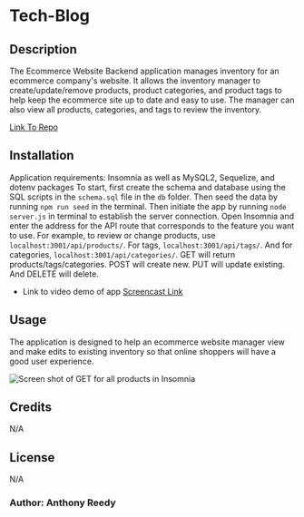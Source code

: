 # Tech-Blog

## Description

The Ecommerce Website Backend application manages inventory for an ecommerce company's website. It allows the inventory manager to create/update/remove products, product categories, and product tags to help keep the ecommerce site up to date and easy to use. The manager can also view all products, categories, and tags to review the inventory.

[Link To Repo](https://github.com/asreedy82/ecomm-backend)

## Installation

Application requirements: Insomnia as well as MySQL2, Sequelize, and dotenv packages
To start, first create the schema and database using the SQL scripts in the `schema.sql` file in the `db` folder. Then seed the data by running `npm run seed` in the terminal. Then initiate the app by running `node server.js` in terminal to establish the server connection. Open Insomnia and enter the address for the API route that corresponds to the feature you want to use. For example, to review or change products, use `localhost:3001/api/products/`. For tags, `localhost:3001/api/tags/`. And for categories, `localhost:3001/api/categories/`. GET will return products/tags/categories. POST will create new. PUT will update existing. And DELETE will delete.

  - Link to video demo of app [Screencast Link](https://watch.screencastify.com/v/WrWWcLLZc2debGEevF94)

## Usage

The application is designed to help an ecommerce website manager view and make edits to existing inventory so that online shoppers will have a good user experience.

![Screen shot of GET for all products in Insomnia](assets/images/ecommerce-backend-insomnia_ss.png)

## Credits

N/A

## License

N/A

### Author: Anthony Reedy